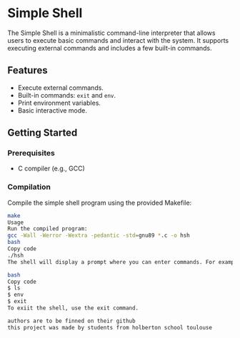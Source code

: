 # Simple Shell

The Simple Shell is a minimalistic command-line interpreter that allows users to execute basic commands and interact with the system. It supports executing external commands and includes a few built-in commands.

## Features

- Execute external commands.
- Built-in commands: `exit` and `env`.
- Print environment variables.
- Basic interactive mode.

## Getting Started

### Prerequisites

- C compiler (e.g., GCC)

### Compilation

Compile the simple shell program using the provided Makefile:

```bash
make
Usage
Run the compiled program:
gcc -Wall -Werror -Wextra -pedantic -std=gnu89 *.c -o hsh
bash
Copy code
./hsh
The shell will display a prompt where you can enter commands. For example:

bash
Copy code
$ ls
$ env
$ exit
To exiit the shell, use the exit command.

authors are to be finned on their github 
this project was made by students from holberton school toulouse
